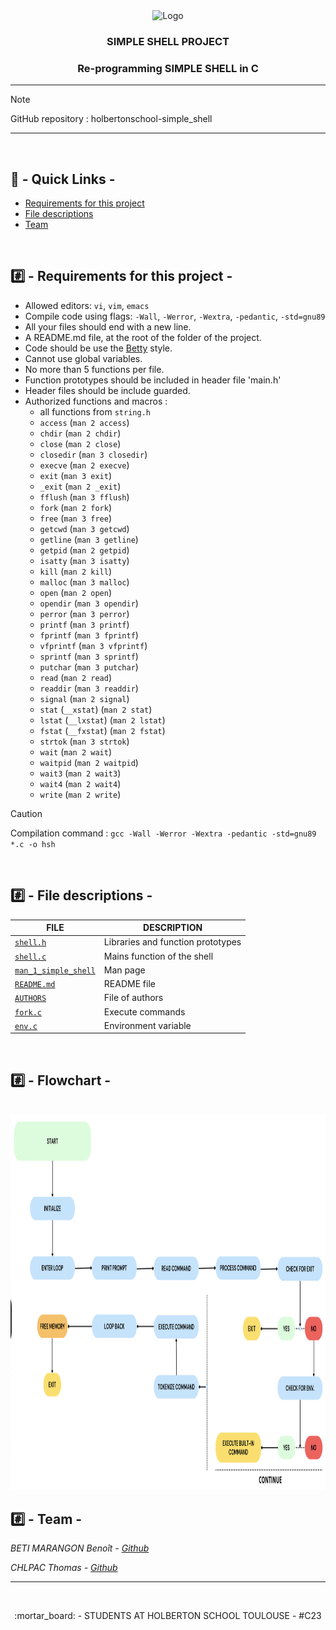 <div align="center">
<img src="https://upload.wikimedia.org/wikipedia/commons/1/18/C_Programming_Language.svg" alt="Logo" width="90" height="90">
<br />
<h3>SIMPLE SHELL PROJECT</h3>
<h3>Re-programming SIMPLE SHELL in C</h3>
</div>

---

> [!NOTE]
> GitHub repository : holbertonschool-simple_shell

---

<br />

## :link: - Quick Links -
* [Requirements for this project](#%EF%B8%8F⃣---requirements-for-this-project--)
* [File descriptions](#%EF%B8%8F⃣---file-descriptions--)
* [Team](#%EF%B8%8F⃣---team--)

<br />

## #️⃣ - Requirements for this project -

- Allowed editors: `vi`, `vim`, `emacs`
- Compile code using flags: `-Wall`, `-Werror`, `-Wextra`, `-pedantic`, `-std=gnu89`
- All your files should end with a new line.
- A README.md file, at the root of the folder of the project.
- Code should be use the [Betty](https://github.com/holbertonschool/Betty) style.
- Cannot use global variables.
- No more than 5 functions per file.
- Function prototypes should be included in header file 'main.h'
- Header files should be include guarded.
- Authorized functions and macros :
	* all functions from `string.h`
	* `access` (`man 2 access`)
	* `chdir` (`man 2 chdir`)
	* `close` (`man 2 close`)
	* `closedir` (`man 3 closedir`)
	* `execve` (`man 2 execve`)
	* `exit` (`man 3 exit`)
	* `_exit` (`man 2 _exit`)
	* `fflush` (`man 3 fflush`)
	* `fork` (`man 2 fork`)
	* `free` (`man 3 free`)
	* `getcwd` (`man 3 getcwd`)
	* `getline` (`man 3 getline`)
	* `getpid` (`man 2 getpid`)
	* `isatty` (`man 3 isatty`)
	* `kill` (`man 2 kill`)
	* `malloc` (`man 3 malloc`)
	* `open` (`man 2 open`)
	* `opendir` (`man 3 opendir`)
	* `perror` (`man 3 perror`)
	* `printf` (`man 3 printf`)
	* `fprintf` (`man 3 fprintf`)
	* `vfprintf` (`man 3 vfprintf`)
	* `sprintf` (`man 3 sprintf`)
	* `putchar` (`man 3 putchar`)
	* `read` (`man 2 read`)
	* `readdir` (`man 3 readdir`)
	* `signal` (`man 2 signal`)
	* `stat` (`__xstat`) (`man 2 stat`)
	* `lstat` (`__lxstat`) (`man 2 lstat`)
	* `fstat` (`__fxstat`) (`man 2 fstat`)
	* `strtok` (`man 3 strtok`)
	* `wait` (`man 2 wait`)
	* `waitpid` (`man 2 waitpid`)
	* `wait3` (`man 2 wait3`)
	* `wait4` (`man 2 wait4`)
	* `write` (`man 2 write`)

> [!CAUTION]
> Compilation command : `gcc -Wall -Werror -Wextra -pedantic -std=gnu89 *.c -o hsh`

<br />

## #️⃣ - File descriptions -
	
| FILE                                       | DESCRIPTION                       |
|--------------------------------------------|-----------------------------------|
| [`shell.h`](shell.h)                       | Libraries and function prototypes |
| [`shell.c`](shell.c)                       | Mains function of the shell       |
| [`man_1_simple_shell`](man_1_simple_shell) | Man page                          |
| [`README.md`](README.md)                   | README file                       |
| [`AUTHORS`](AUTHORS)                       | File of authors                   |
| [`fork.c`](fork.c)                         | Execute commands                  |
| [`env.c`](env.c)                           | Environment variable              |

<br />

## #️⃣ - Flowchart -

<br />

<img width="1020px" height="600px" src="FILES/FLOWCHART.png">

<br />

## #️⃣ - Team -

*BETI MARANGON Benoît		- [Github](https://github.com/BenBet21)*

*CHLPAC Thomas		- [Github](https://github.com/ThomasC12000)*

---

<br />

<p align="center">:mortar_board: - STUDENTS AT HOLBERTON SCHOOL TOULOUSE - #C23</p>